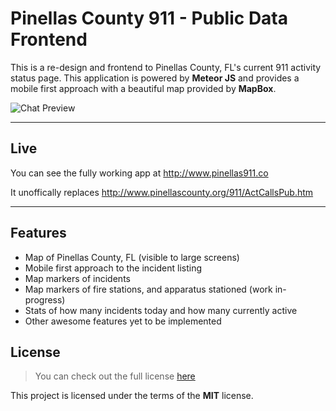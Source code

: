 Pinellas County 911 - Public Data Frontend
============

This is a re-design and frontend to Pinellas County, FL's current 911 activity status page. This application is powered by **Meteor JS** and provides a mobile first approach with a beautiful map provided by **MapBox**.

![Chat Preview](https://www.diigo.com/file/image/sadppbezcropqdpcszbsbpepao/Pinellas+Public+911+Data.jpg)

---

## Live
You can see the fully working app at http://www.pinellas911.co

It unoffically replaces http://www.pinellascounty.org/911/ActCallsPub.htm 

---

## Features
- Map of Pinellas County, FL (visible to large screens)
- Mobile first approach to the incident listing
- Map markers of incidents
- Map markers of fire stations, and apparatus stationed (work in-progress)
- Stats of how many incidents today and how many currently active
- Other awesome features yet to be implemented

## License
>You can check out the full license [here](https://github.com/combsco/Pinellas911/blob/master/LICENSE)

This project is licensed under the terms of the **MIT** license.
